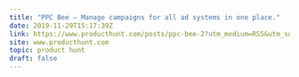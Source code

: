 ```yaml
---
title: "PPC Bee — Manage campaigns for all ad systems in one place."
date: 2019-11-29T15:17:39Z
link: https://www.producthunt.com/posts/ppc-bee-2?utm_medium=RSS&utm_source=hune
site: www.producthunt.com
topic: product hunt
draft: false
---
```

